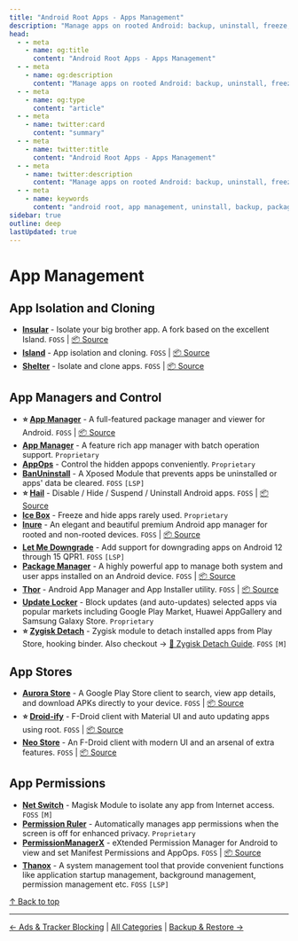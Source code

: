 ```yaml
---
title: "Android Root Apps - Apps Management"
description: "Manage apps on rooted Android: backup, uninstall, freeze, migrate, and control packages with advanced tools for safer, cleaner app management."
head:
  - - meta
    - name: og:title
      content: "Android Root Apps - Apps Management"
  - - meta
    - name: og:description
      content: "Manage apps on rooted Android: backup, uninstall, freeze, migrate, and control packages with advanced tools for safer, cleaner app management."
  - - meta
    - name: og:type
      content: "article"
  - - meta
    - name: twitter:card
      content: "summary"
  - - meta
    - name: twitter:title
      content: "Android Root Apps - Apps Management"
  - - meta
    - name: twitter:description
      content: "Manage apps on rooted Android: backup, uninstall, freeze, migrate, and control packages with advanced tools for safer, cleaner app management."
  - - meta
    - name: keywords
      content: "android root, app management, uninstall, backup, package manager, freeze apps, rooted apps"
sidebar: true
outline: deep
lastUpdated: true
---
```


# App Management
## App Isolation and Cloning
- **[Insular](https://f-droid.org/packages/com.oasisfeng.island.fdroid)** - Isolate your big brother app. A fork based on the excellent Island. `FOSS` | [📦 Source](https://gitlab.com/secure-system/Insular)
- **[Island](https://play.google.com/store/apps/details?id=com.oasisfeng.island)** - App isolation and cloning. `FOSS` | [📦 Source](https://github.com/oasisfeng/island/tree/dev)
- **[Shelter](https://f-droid.org/app/net.typeblog.shelter)** - Isolate and clone apps. `FOSS` | [📦 Source](https://gitea.angry.im/PeterCxy/Shelter)

## App Managers and Control
- **⭐ [App Manager](https://github.com/MuntashirAkon/AppManager)** - A full-featured package manager and viewer for Android. `FOSS` | [📦 Source](https://github.com/MuntashirAkon/AppManager)
- **[App Manager](https://play.google.com/store/apps/details?id=com.lb.app_manager)** - A feature rich app manager with batch operation support. `Proprietary`
- **[AppOps](https://play.google.com/store/apps/details?id=rikka.appops)** - Control the hidden appops conveniently. `Proprietary`
- **[BanUninstall](https://github.com/TinyHai/BanUninstall/)** - A Xposed Module that prevents apps be uninstalled or apps' data be cleared. `FOSS` `[LSP]`
- **⭐ [Hail](https://f-droid.org/packages/com.aistra.hail/)** - Disable / Hide / Suspend / Uninstall Android apps. `FOSS` | [📦 Source](https://github.com/aistra0528/Hail)
- **[Ice Box](https://play.google.com/store/apps/details?id=com.catchingnow.icebox)** - Freeze and hide apps rarely used. `Proprietary`
- **[Inure](https://play.google.com/store/apps/details?id=app.simple.inure.play)** - An elegant and beautiful premium Android app manager for rooted and non-rooted devices. `FOSS` | [📦 Source](https://github.com/Hamza417/Inure)
- **[Let Me Downgrade](https://github.com/DavidBerdik/Let-Me-Downgrade)** - Add support for downgrading apps on Android 12 through 15 QPR1. `FOSS` `[LSP]`
- **[Package Manager](https://f-droid.org/packages/com.smartpack.packagemanager)** - A highly powerful app to manage both system and user apps installed on an Android device. `FOSS` | [📦 Source](https://github.com/SmartPack/PackageManager)
- **[Thor](https://play.google.com/store/apps/details?id=com.valhalla.thor)** - Android App Manager and App Installer utility. `FOSS` | [📦 Source](https://github.com/SmartPack/PackageManager)
- **[Update Locker](https://github.com/Xposed-Modules-Repo/ru.mike.updatelocker/)** - Block updates (and auto-updates) selected apps via popular markets including Google Play Market, Huawei AppGallery and Samsung Galaxy Store. `Proprietary`
- **⭐ [Zygisk Detach](https://github.com/j-hc/zygisk-detach)** - Zygisk module to detach installed apps from Play Store, hooking binder. Also checkout → [📖 Zygisk Detach Guide](./docs/guides/stop-android-app-auto-updates-play-store.md). `FOSS` `[M]`


## App Stores
- **[Aurora Store](https://f-droid.org/packages/com.aurora.store/)** - A Google Play Store client to search, view app details, and download APKs directly to your device. `FOSS` | [📦 Source](https://github.com/whyorean/AuroraStore)
- **⭐ [Droid-ify](https://f-droid.org/packages/com.looker.droidify)** - F-Droid client with Material UI and auto updating apps using root. `FOSS` | [📦 Source](https://github.com/Droid-ify/client)
- **[Neo Store](https://github.com/NeoApplications/Neo-Store)** - An F-Droid client with modern UI and an arsenal of extra features. `FOSS` | [📦 Source](https://github.com/NeoApplications/Neo-Store)

## App Permissions
- **[Net Switch](https://github.com/Rem01Gaming/net-switch)** - Magisk Module to isolate any app from Internet access. `FOSS` `[M]`
- **[Permission Ruler](https://play.google.com/store/apps/details?id=com.stefanosiano.permissionruler&hl=en)** - Automatically manages app permissions when the screen is off for enhanced privacy. `Proprietary`
- **[PermissionManagerX](https://f-droid.org/packages/com.mirfatif.permissionmanagerx)** - eXtended Permission Manager for Android to view and set Manifest Permissions and AppOps. `FOSS` | [📦 Source](https://github.com/mirfatif/PermissionManagerX)
- **[Thanox](https://apt.izzysoft.de/fdroid/index/apk/github.tornaco.android.thanos)** - A system management tool that provide convenient functions like application startup management, background management, permission management etc. `FOSS` `[LSP]`

[↑ Back to top](#table-of-contents)

---

[← Ads & Tracker Blocking](./ads-and-tracker-blocking.md) | [All Categories](./index.md) | [Backup & Restore →](./backup-and-restore.md)
